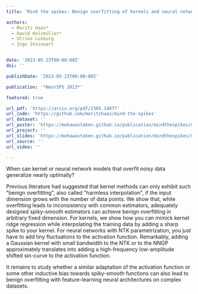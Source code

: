 ```yaml
---
title: 'Mind the spikes: Benign overfitting of kernels and neural networks in fixed dimension'

authors:
  - Moritz Haas*
  - David Holzmüller*
  - Ulrike Luxburg
  - Ingo Steinwart


date: '2023-05-23T00:00:00Z'
doi: ''

publishDate: '2023-05-23T00:00:00Z'

publication: '*NeurIPS 2023*'

featured: true

url_pdf: 'https://arxiv.org/pdf/2305.14077'
url_code: 'https://github.com/moritzhaas/mind-the-spikes'
url_dataset: ''
url_poster: 'https://mohawastaken.github.io/publication/mindthespikes/mindthespikes_poster_neurips.pdf'
url_project: ''
url_slides: 'https://mohawastaken.github.io/publication/mindthespikes/mindthespikes_slides1123.pdf'
url_source: ''
url_video: ''

---
```


When can kernel or neural network models that overfit noisy data generalize nearly optimally?

Previous literature had suggested that kernel methods can only exhibit such "benign overfitting", also called "harmless interpolation", if the input dimension grows with the number of data points. We show that, while overfitting leads to inconsistency with common estimators, adequately designed spiky-smooth estimators can achieve benign overfitting in arbitrary fixed dimension. For kernels, we show how you can mimick kernel ridge regression while interpolating the training data by adding a sharp spike to your kernel. For neural networks with NTK parametrization, you just have to add tiny fluctuations to the activation function. Remarkably, adding a Gaussian kernel with small bandwidth to the NTK or to the NNGP approximately translates into adding a high-frequency low-amplitude shifted sin-curve to the activation function.

It remains to study whether a similar adaptation of the activation function or some other inductive bias towards spiky-smooth functions can also lead to benign overfitting with feature-learning neural architectures on complex datasets.